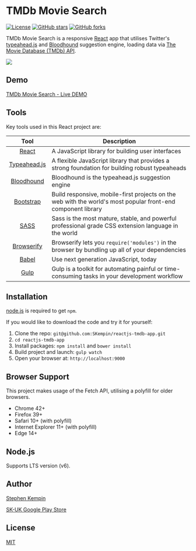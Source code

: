 # TMDb Movie Search
[![License](https://img.shields.io/badge/license-MIT-blue.svg?style=flat-square)](https://github.com/SKempin/reactjs-tmdb-app/blob/master/LICENCE)
[![GitHub stars](https://img.shields.io/github/stars/SKempin/reactjs-tmdb-app.svg?style=flat-square)](https://github.com/SKempin/reactjs-tmdb-app/stargazers)
[![GitHub forks](https://img.shields.io/github/forks/SKempin/reactjs-tmdb-app.svg?style=flat-square)](https://github.com/SKempin/reactjs-tmdb-app/network)

TMDb Movie Search is a responsive [React](http://facebook.github.io/react/index.html) app that utilises Twitter's [typeahead.js](https://twitter.github.io/typeahead.js/) and [Bloodhound](https://github.com/twitter/typeahead.js/blob/master/doc/bloodhound.md) suggestion engine, loading data via [The Movie Database (TMDb) API](https://www.themoviedb.org/documentation/api).

![](https://github.com/SKempin/reactjs-tmdb-app/blob/master/docs/images/tmdb-demo.gif)

## Demo
[TMDb Movie Search - Live DEMO](https://skempin.github.io/reactjs-tmdb-app/)

## Tools
Key tools used in this React project are:

| Tool             | Description   |
| :-------------:|--------------|
| [React](http://facebook.github.io/react/index.html) | A JavaScript library for building user interfaces |
| [Typeahead.js](https://twitter.github.io/typeahead.js/) | A flexible JavaScript library that provides a strong foundation for building robust typeaheads |
| [Bloodhound](https://github.com/twitter/typeahead.js/blob/master/doc/bloodhound.md) | Bloodhound is the typeahead.js suggestion engine |
| [Bootstrap](http://getbootstrap.com/) | Build responsive, mobile-first projects on the web with the world's most popular front-end component library |
| [SASS](http://sass-lang.com/) | 	Sass is the most mature, stable, and powerful professional grade CSS extension language in the world |
| [Browserify](http://browserify.org/) | Browserify lets you `require('modules')` in the browser by bundling up all of your dependencies |
| [Babel](https://babeljs.io/) | Use next generation JavaScript, today |
| [Gulp](http://gulpjs.com/) | Gulp is a toolkit for automating painful or time-consuming tasks in your development workflow |

## Installation
[node.js](http://nodejs.org/download/) is required to get ``npm``.

If you would like to download the code and try it for yourself:

1. Clone the repo: `git@github.com:SKempin/reactjs-tmdb-app.git`
2. `cd reactjs-tmdb-app`
2. Install packages: `npm install` and `bower install`
3. Build project and launch: `gulp watch`
4. Open your browser at: `http://localhost:9000`

## Browser Support
This project makes usage of the Fetch API, utilising a polyfill for older browsers.

- Chrome 42+
- Firefox 39+
- Safari 10+ (with polyfill)
- Internet Explorer 11+ (with polyfill)
- Edge 14+

## Node.js
Supports LTS version (v6).

## Author
[Stephen Kempin](https://www.stephenkempin.co.uk)

[SK-UK Google Play Store](https://play.google.com/store/apps/developer?id=SK+-+UK)

## License
[MIT](https://github.com/SKempin/reactjs-tmdb-app/blob/master/LICENCE)
